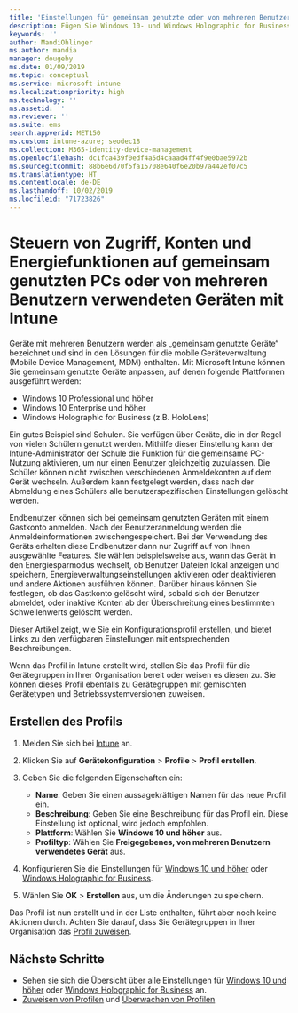 ```yaml
---
title: 'Einstellungen für gemeinsam genutzte oder von mehreren Benutzern verwendete Geräte in Microsoft Intune: Azure | Microsoft-Dokumentation'
description: Fügen Sie Windows 10- und Windows Holographic for Business-Geräte hinzu, die gemeinsam genutzt oder von mehreren Benutzern in Microsoft Intune verwendet werden. Hier finden Sie eine Liste mit allen Einstellungen und ihren Auswirkungen auf die Geräte (einschließlich Microsoft HoloLens). Verwalten Sie Gastkonten und sonstige Konten, löschen Sie inaktive Konten, aktivieren oder deaktivieren Sie das Speichern auf lokalen Speichermedien, legen Sie Energieoptionen und den Zeitpunkt für die Installation fest und verwenden Sie Geräte, die im Bildungsbereich eingesetzt werden, in einem Gerätekonfigurationsprofil.
keywords: ''
author: MandiOhlinger
ms.author: mandia
manager: dougeby
ms.date: 01/09/2019
ms.topic: conceptual
ms.service: microsoft-intune
ms.localizationpriority: high
ms.technology: ''
ms.assetid: ''
ms.reviewer: ''
ms.suite: ems
search.appverid: MET150
ms.custom: intune-azure; seodec18
ms.collection: M365-identity-device-management
ms.openlocfilehash: dc1fca439f0edf4a5d4caaad4ff4f9e0bae5972b
ms.sourcegitcommit: 88b6e6d70f5fa15708e640f6e20b97a442ef07c5
ms.translationtype: HT
ms.contentlocale: de-DE
ms.lasthandoff: 10/02/2019
ms.locfileid: "71723826"
---
```

# <a name="control-access-accounts-and-power-features-on-shared-pc-or-multi-user-devices-using-intune"></a>Steuern von Zugriff, Konten und Energiefunktionen auf gemeinsam genutzten PCs oder von mehreren Benutzern verwendeten Geräten mit Intune

Geräte mit mehreren Benutzern werden als „gemeinsam genutzte Geräte“ bezeichnet und sind in den Lösungen für die mobile Geräteverwaltung (Mobile Device Management, MDM) enthalten. Mit Microsoft Intune können Sie gemeinsam genutzte Geräte anpassen, auf denen folgende Plattformen ausgeführt werden:

- Windows 10 Professional und höher
- Windows 10 Enterprise und höher
- Windows Holographic for Business (z.B. HoloLens)

Ein gutes Beispiel sind Schulen. Sie verfügen über Geräte, die in der Regel von vielen Schülern genutzt werden. Mithilfe dieser Einstellung kann der Intune-Administrator der Schule die Funktion für die gemeinsame PC-Nutzung aktivieren, um nur einen Benutzer gleichzeitig zuzulassen. Die Schüler können nicht zwischen verschiedenen Anmeldekonten auf dem Gerät wechseln. Außerdem kann festgelegt werden, dass nach der Abmeldung eines Schülers alle benutzerspezifischen Einstellungen gelöscht werden.

Endbenutzer können sich bei gemeinsam genutzten Geräten mit einem Gastkonto anmelden. Nach der Benutzeranmeldung werden die Anmeldeinformationen zwischengespeichert. Bei der Verwendung des Geräts erhalten diese Endbenutzer dann nur Zugriff auf von Ihnen ausgewählte Features. Sie wählen beispielsweise aus, wann das Gerät in den Energiesparmodus wechselt, ob Benutzer Dateien lokal anzeigen und speichern, Energieverwaltungseinstellungen aktivieren oder deaktivieren und andere Aktionen ausführen können. Darüber hinaus können Sie festlegen, ob das Gastkonto gelöscht wird, sobald sich der Benutzer abmeldet, oder inaktive Konten ab der Überschreitung eines bestimmten Schwellenwerts gelöscht werden.

Dieser Artikel zeigt, wie Sie ein Konfigurationsprofil erstellen, und bietet Links zu den verfügbaren Einstellungen mit entsprechenden Beschreibungen.

Wenn das Profil in Intune erstellt wird, stellen Sie das Profil für die Gerätegruppen in Ihrer Organisation bereit oder weisen es diesen zu. Sie können dieses Profil ebenfalls zu Gerätegruppen mit gemischten Gerätetypen und Betriebssystemversionen zuweisen.

## <a name="create-the-profile"></a>Erstellen des Profils

1. Melden Sie sich bei [Intune](https://go.microsoft.com/fwlink/?linkid=2090973) an.
2. Klicken Sie auf **Gerätekonfiguration** > **Profile** > **Profil erstellen**.
3. Geben Sie die folgenden Eigenschaften ein:

   - **Name**: Geben Sie einen aussagekräftigen Namen für das neue Profil ein.
   - **Beschreibung**: Geben Sie eine Beschreibung für das Profil ein. Diese Einstellung ist optional, wird jedoch empfohlen.
   - **Plattform**: Wählen Sie **Windows 10 und höher** aus.
   - **Profiltyp**: Wählen Sie **Freigegebenes, von mehreren Benutzern verwendetes Gerät**  aus.

4. Konfigurieren Sie die Einstellungen für [Windows 10 und höher](shared-user-device-settings-windows.md) oder [Windows Holographic for Business](shared-user-device-settings-windows-holographic.md).

5. Wählen Sie **OK** > **Erstellen** aus, um die Änderungen zu speichern.

Das Profil ist nun erstellt und in der Liste enthalten, führt aber noch keine Aktionen durch. Achten Sie darauf, dass Sie Gerätegruppen in Ihrer Organisation das [Profil zuweisen](device-profile-assign.md).

## <a name="next-steps"></a>Nächste Schritte

- Sehen sie sich die Übersicht über alle Einstellungen für [Windows 10 und höher](shared-user-device-settings-windows.md) oder [Windows Holographic for Business](shared-user-device-settings-windows-holographic.md) an.
- [Zuweisen von Profilen](device-profile-assign.md) und [Überwachen von Profilen](device-profile-monitor.md)
